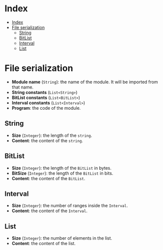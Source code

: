 # Index

- [Index](#Index)
- [File serialization](#File-serialization)
  - [String](#String)
  - [BitList](#BitList)
  - [Interval](#Interval)
  - [List](#List)

# File serialization

- **Module name** (`String`): the name of the module. It will be imported from that name.
- **String constants** (`List<String>`)
- **BitList constants** (`List<BitList>`)
- **Interval constants** (`List<Interval>`)
- **Program**: the code of the module.

## String

- **Size** (`Integer`): the length of the `string`.
- **Content**: the content of the `string`.

## BitList

- **Size** (`Integer`): the length of the `BitList` in bytes.
- **BitSize** (`Integer`): the length of the `BitList` in bits.
- **Content**: the content of the `BitList`.

## Interval

- **Size** (`Integer`): the number of ranges inside the `Interval`.
- **Content**: the content of the `Interval`.

## List

- **Size** (`Integer`): the number of elements in the list.
- **Content**: the content of the list.
